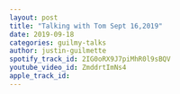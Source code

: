 ```yaml
---
layout: post
title: "Talking with Tom Sept 16,2019"
date: 2019-09-18
categories: guilmy-talks
author: justin-guilmette
spotify_track_id: 2IG0oRX9J7piMhR0l9sBQV
youtube_video_id: ZmddrtImNs4
apple_track_id: 
---
```

